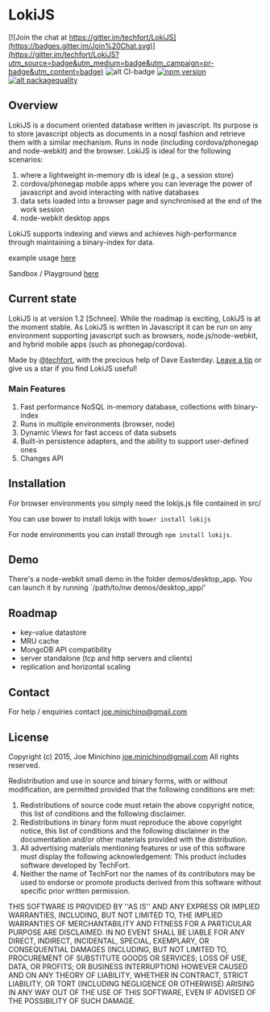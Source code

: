 # LokiJS

[![Join the chat at https://gitter.im/techfort/LokiJS](https://badges.gitter.im/Join%20Chat.svg)](https://gitter.im/techfort/LokiJS?utm_source=badge&utm_medium=badge&utm_campaign=pr-badge&utm_content=badge)
![alt CI-badge](https://travis-ci.org/techfort/LokiJS.svg?branch=master)
[![npm version](https://badge.fury.io/js/lokijs.svg)](http://badge.fury.io/js/lokijs)
[![alt packagequality](http://npm.packagequality.com/shield/lokijs.svg)](http://packagequality.com/#?package=lokijs)

## Overview

LokiJS is a document oriented database written in javascript.
Its purpose is to store javascript objects as documents in a nosql fashion and retrieve them with a similar mechanism.
Runs in node (including cordova/phonegap and node-webkit) and the browser.
LokiJS is ideal for the following scenarios: 

1. where a lightweight in-memory db is ideal (e.g., a session store)
2. cordova/phonegap mobile apps where you can leverage the power of javascript and avoid interacting with native databases
3. data sets loaded into a browser page and synchronised at the end of the work session
4. node-webkit desktop apps

LokiJS supports indexing and views and achieves high-performance through maintaining a binary-index for data.

example usage [here](https://github.com/techfort/LokiJS/wiki)

Sandbox / Playground [here](https://rawgit.com/techfort/LokiJS/master/examples/sandbox/LokiSandbox.htm)

## Current state

LokiJS is at version 1.2 [Schnee]. While the roadmap is exciting, LokiJS is at the moment stable.
As LokiJS is written in Javascript it can be run on any environment supporting javascript such as browsers, node.js/node-webkit, and hybrid mobile apps (such as phonegap/cordova).

Made by [@techfort](http://twitter.com/tech_fort), with the precious help of Dave Easterday. [Leave a tip](https://gratipay.com/techfort/) or give us a star if you find LokiJS useful!

### Main Features

1. Fast performance NoSQL in-memory database, collections with binary-index
2. Runs in multiple environments (browser, node)
3. Dynamic Views for fast access of data subsets
4. Built-in persistence adapters, and the ability to support user-defined ones
5. Changes API

## Installation

For browser environments you simply need the lokijs.js file contained in src/

You can use bower to install lokijs with `bower install lokijs`

For node environments you can install through `npm install lokijs`.

## Demo

There's a node-webkit small demo in the folder demos/desktop_app. You can launch it by running `/path/to/nw demos/desktop_app/'

## Roadmap

* key-value datastore
* MRU cache
* MongoDB API compatibility
* server standalone (tcp and http servers and clients)
* replication and horizontal scaling

## Contact

For help / enquiries contact joe.minichino@gmail.com

## License

Copyright (c) 2015, Joe Minichino <joe.minichino@gmail.com>
All rights reserved.

Redistribution and use in source and binary forms, with or without
modification, are permitted provided that the following conditions are met:

1. Redistributions of source code must retain the above copyright
   notice, this list of conditions and the following disclaimer.
2. Redistributions in binary form must reproduce the above copyright
   notice, this list of conditions and the following disclaimer in the
   documentation and/or other materials provided with the distribution.
3. All advertising materials mentioning features or use of this software
   must display the following acknowledgement:
   This product includes software developed by TechFort.
4. Neither the name of TechFort nor the
   names of its contributors may be used to endorse or promote products
   derived from this software without specific prior written permission.

THIS SOFTWARE IS PROVIDED BY <COPYRIGHT HOLDER> ''AS IS'' AND ANY
EXPRESS OR IMPLIED WARRANTIES, INCLUDING, BUT NOT LIMITED TO, THE IMPLIED
WARRANTIES OF MERCHANTABILITY AND FITNESS FOR A PARTICULAR PURPOSE ARE
DISCLAIMED. IN NO EVENT SHALL <COPYRIGHT HOLDER> BE LIABLE FOR ANY
DIRECT, INDIRECT, INCIDENTAL, SPECIAL, EXEMPLARY, OR CONSEQUENTIAL DAMAGES
(INCLUDING, BUT NOT LIMITED TO, PROCUREMENT OF SUBSTITUTE GOODS OR SERVICES;
LOSS OF USE, DATA, OR PROFITS; OR BUSINESS INTERRUPTION) HOWEVER CAUSED AND
ON ANY THEORY OF LIABILITY, WHETHER IN CONTRACT, STRICT LIABILITY, OR TORT
(INCLUDING NEGLIGENCE OR OTHERWISE) ARISING IN ANY WAY OUT OF THE USE OF THIS
SOFTWARE, EVEN IF ADVISED OF THE POSSIBILITY OF SUCH DAMAGE.
